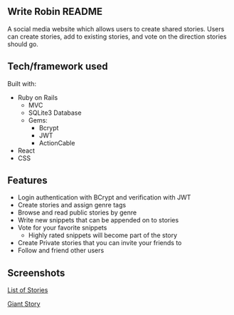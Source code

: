 ﻿## Write Robin README

A social media website which allows users to create shared stories. Users can create stories, add to existing stories, and vote on the direction stories should go. 

## Tech/framework used

Built with:

* Ruby on Rails
  * MVC
  * SQLite3 Database
  * Gems:
    * Bcrypt
    * JWT
    * ActionCable
* React
* CSS

## Features

* Login authentication with BCrypt and verification with JWT
* Create stories and assign genre tags
* Browse and read public stories by genre
* Write new snippets that can be appended on to stories
* Vote for your favorite snippets
    * Highly rated snippets will become part of the story
* Create Private stories that you can invite your friends to
* Follow and friend other users

## Screenshots

[List of Stories](https://raw.githubusercontent.com/nwdunlap17/writeRobinFrontend/master/images/stories.PNG)


[Giant Story](https://raw.githubusercontent.com/nwdunlap17/writeRobinFrontend/master/images/giant.PNG)
